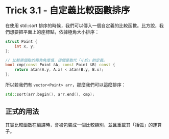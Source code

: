 # Trick 3.1 - 自定義比較函數排序

在使用 std::sort 排序的時候，我們可以傳入一個自定義的比較函數。比方說，我們想要把平面上的座標點，依據極角大小排序：

```cpp
struct Point {
    int x, y;
};

// 比較兩個點的極角角度值，這個是取代「小於」的定義。
bool cmp(const Point &A, const Point &B) const {
    return atan(A.y, A.x) < atan(B.y, B.x);
};
```

所以若我們有 `vector<Point> arr`，那麼我們可以這麼排序：

```cpp
std::sort(arr.begin(), arr.end(), cmp);
```

## 正式的用法

其實比較函數在編譯時，會被包裝成一個比較類別，並且重載其「括弧」的運算子。
